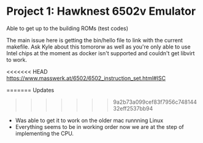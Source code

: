 # Project 1: Hawknest 6502v Emulator 

Able to get up to the building ROMs (test codes)

The main issue here is getting the bin/hello file to link with the current makefile. Ask Kyle about this tomororw as well as you're only able to use Intel chips at the moment as docker isn't supported and couldn't get libvirt to work. 

<<<<<<< HEAD
https://www.masswerk.at/6502/6502_instruction_set.html#ISC

=======
Updates 
>>>>>>> 9a2b73a099cef83f7956c74814432eff2537bb94

- Was able to get it to work on the older mac runnning Linux 
- Everything seems to be in working order now we are at the step of implementing the CPU.
